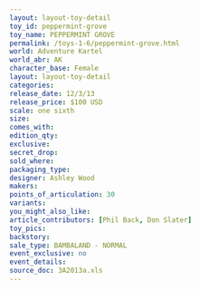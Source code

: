 ```yaml
---
layout: layout-toy-detail 
toy_id: peppermint-grove
toy_name: PEPPERMINT GROVE
permalink: /toys-1-6/peppermint-grove.html
world: Adventure Kartel
world_abr: AK
character_base: Female
layout: layout-toy-detail
categories: 
release_date: 12/3/13
release_price: $100 USD
scale: one sixth
size: 
comes_with: 
edition_qty: 
exclusive: 
secret_drop: 
sold_where: 
packaging_type: 
designer: Ashley Wood
makers: 
points_of_articulation: 30
variants: 
you_might_also_like: 
article_contributors: [Phil Back, Don Slater]
toy_pics: 
backstory: 
sale_type: BAMBALAND - NORMAL
event_exclusive: no
event_details: 
source_doc: 3A2013a.xls
---
```

